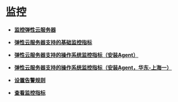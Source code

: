 # 监控<a name="ZH-CN_TOPIC_0072987316"></a>

-   **[监控弹性云服务器](监控弹性云服务器.md)**  

-   **[弹性云服务器支持的基础监控指标](弹性云服务器支持的基础监控指标.md)**  

-   **[弹性云服务器支持的操作系统监控指标（安装Agent）](弹性云服务器支持的操作系统监控指标（安装Agent）.md)**  

-   **[弹性云服务器支持的操作系统监控指标（安装Agent，华东-上海一）](弹性云服务器支持的操作系统监控指标（安装Agent-华东-上海一）.md)**  

-   **[设置告警规则](设置告警规则.md)**  

-   **[查看监控指标](查看监控指标.md)**  


